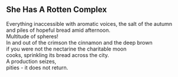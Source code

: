 She Has A Rotten Complex
------------------------
Everything inaccessible with aromatic voices, the salt of the autumn  
and piles of hopeful bread amid afternoon.  
Multitude of spheres!  
In and out of the crimson the cinnamon and the deep brown  
if you were not the nectarine the charitable moon  
cooks, sprinkling its bread across the city.  
A production seizes,  
pities - it does not return.  
